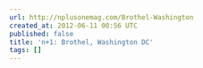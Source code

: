 ```yaml
---
url: http://nplusonemag.com/Brothel-Washington
created_at: 2012-06-11 00:56 UTC
published: false
title: 'n+1: Brothel, Washington DC'
tags: []
---
```



